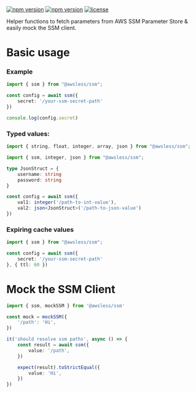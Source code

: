 
[![npm version](https://img.shields.io/npm/dw/@awsless/ssm)](https://www.npmjs.org/package/@awsless/ssm)
[![npm version](https://img.shields.io/npm/v/@awsless/ssm.svg?style=flat-square)](https://www.npmjs.org/package/@awsless/ssm)
[![license](https://img.shields.io/badge/license-MIT-brightgreen)](LICENSE)

Helper functions to fetch parameters from AWS SSM Parameter Store & easily mock the SSM client.

# Basic usage
### Example
```ts
import { ssm } from "@awsless/ssm";

const config = await ssm({
	secret: '/your-ssm-secret-path'
})

console.log(config.secret)
```

### Typed values:
```ts
import { string, float, integer, array, json } from "@awsless/ssm";
```
```ts
import { ssm, integer, json } from "@awsless/ssm";

type JsonStruct = {
	username: string
	password: string
}

const config = await ssm({
	val1: integer('/path-to-int-value'),
	val2: json<JsonStruct>('/path-to-json-value')
})
```

### Expiring cache values
```ts
import { ssm } from "@awsless/ssm";

const config = await ssm({
	secret: '/your-ssm-secret-path'
}, { ttl: 60 })

```

# Mock the SSM Client

```ts
import { ssm, mockSSM } from '@awsless/ssm'

const mock = mockSSM({
	'/path': 'Hi',
})

it('should resolve ssm paths', async () => {
	const result = await ssm({
		value: '/path',
	})

	expect(result).toStrictEqual({
		value: 'Hi',
	})
})

```

